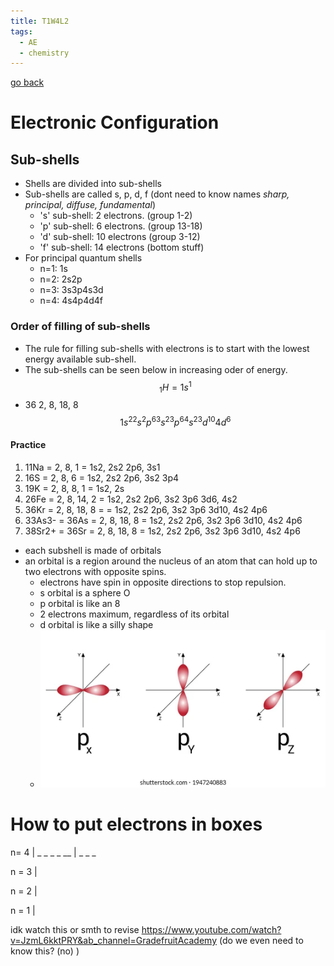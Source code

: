 ```yaml
---
title: T1W4L2
tags:
  - AE
  - chemistry
---
```


[go back](notes/AE/chemistry/chem.md)

# Electronic Configuration

## Sub-shells

- Shells are divided into sub-shells
- Sub-shells are called s, p, d, f (dont need to know names _sharp, principal, diffuse, fundamental_)
  - 's' sub-shell: 2 electrons. (group 1-2)
  - 'p' sub-shell: 6 electrons. (group 13-18)
  - 'd' sub-shell: 10 electrons (group 3-12)
  - 'f' sub-shell: 14 electrons (bottom stuff)
- For principal quantum shells
  - n=1: 1s
  - n=2: 2s2p
  - n=3: 3s3p4s3d
  - n=4: 4s4p4d4f

### Order of filling of sub-shells

- The rule for filling sub-shells with electrons is to start with the lowest energy available sub-shell.
- The sub-shells can be seen below in increasing oder of energy.$$_1H = 1s^1$$
- 36 2, 8, 18, 8
  $$1s^22s^2p^63s^23p^64s^23d^{10}4d^6$$

#### Practice

1. 11Na = 2, 8, 1 = 1s2, 2s2 2p6, 3s1
2. 16S = 2, 8, 6 = 1s2, 2s2 2p6, 3s2 3p4
3. 19K = 2, 8, 8, 1 = 1s2, 2s
4. 26Fe = 2, 8, 14, 2 = 1s2, 2s2 2p6, 3s2 3p6 3d6, 4s2
5. 36Kr = 2, 8, 18, 8 = = 1s2, 2s2 2p6, 3s2 3p6 3d10, 4s2 4p6
6. 33As3- = 36As = 2, 8, 18, 8 = 1s2, 2s2 2p6, 3s2 3p6 3d10, 4s2 4p6
7. 38Sr2+ = 36Sr = 2, 8, 18, 8 = 1s2, 2s2 2p6, 3s2 3p6 3d10, 4s2 4p6

- each subshell is made of orbitals
- an orbital is a region around the nucleus of an atom that can hold up to two electrons with opposite spins.
  - electrons have spin in opposite directions to stop repulsion.
  - s orbital is a sphere O
  - p orbital is like an 8
  - 2 electrons maximum, regardless of its orbital
  - d orbital is like a silly shape
  - ![](content/notes/images/Pasted%20image%2020230228124915.png)

# How to put electrons in boxes

n= 4 | \_ \_ \_ \_ \_\_
| \_ \_ \_

n = 3 |

n = 2 |

n = 1 |

idk watch this or smth to revise https://www.youtube.com/watch?v=JzmL6kktPRY&ab_channel=GradefruitAcademy
(do we even need to know this? (no) )
